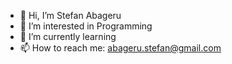 - 👋 Hi, I’m Stefan Abageru
- 👀 I’m interested in Programming
- 🌱 I’m currently learning 
- 📫 How to reach me: abageru.stefan@gmail.com

<!---
abagerustefan/abagerustefan is a ✨ special ✨ repository because its `README.md` (this file) appears on your GitHub profile.
You can click the Preview link to take a look at your changes.
--->
